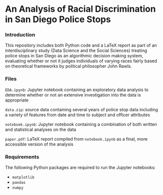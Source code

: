 # An Analysis of Racial Discrimination in San Diego Police Stops

### Introduction
This repository includes both Python code and a LaTeX report as part of an interdisciplinary study (Data Science and the Social Sciences) treating police stops in San Diego as an algorithmic decision making system, evaluating whether or not it judges individuals of varying races fairly based on theoretical frameworks by political philosopher John Rawls.

### Files
`EDA.ipynb`: Jupyter notebook containing an exploratory data analysis to determine whether or not an extensive investigation into the data is appropriate

`data.zip`: source data containing several years of police stop data including a variety of features from date and time to subject and officer attributes

`notebook.ipynb`: Jupyter notebook containing a combination of both written and statistical analyses on the data

`paper.pdf`: LaTeX report compiled from `notebook.ipynb` as a final, more accessible version of the analysis

### Requirements
The following Python packages are required to run the Jupyter notebooks:

- `matplotlib`
- `pandas`
- `numpy`
